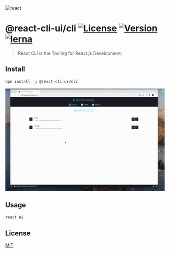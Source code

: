 <img src="https://images.ctfassets.net/x4we65bqi45q/79clZXZmtPwWzTux2YIlgn/a78c0f54e7e6369275eaac7e04933835/1_HSisLuifMO6KbLfPOKtLow.jpeg" title="react" alt="react">

# @react-cli-ui/cli <a href="https://www.npmjs.com/package/@react-cli-ui/cli"><img src="http://img.shields.io/npm/l/@react-cli-ui/cli.svg?sanitize=true" alt="License"></a>  <a href="https://www.npmjs.com/package/@react-cli-ui/cli"><img src="http://img.shields.io/npm/v/@react-cli-ui/cli.svg?sanitize=true" alt="Version"></a> [![lerna](https://img.shields.io/badge/maintained%20with-lerna-cc00ff.svg)](https://lerna.js.org/)

> React CLI is the Tooling for React.js Development.

## Install

``` sh
npm install -g @react-cli-ui/cli
```

![](demo.gif)

## Usage

```bash
react ui
```

## License
[MIT](https://choosealicense.com/licenses/mit/)

